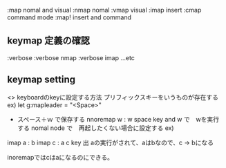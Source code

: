 :map nomal and visual
:nmap nomal
:vmap visual
:imap insert
:cmap command mode
:map! insert and command

## keymap 定義の確認
:verbose
:verbose nmap
:verbose imap ...etc

## keymap setting

<> keyboardのkeyに設定する方法
プリフィックスキーをいうものが存在する
ex) <Leader>
let g:mapleader = "\<Space>"

- スペース＋ｗ で保存する
 nnoremap <Leader>w : w<CR>
 space key and w で　w<CR>を実行する nomal node で　再起したくない場合に設定する
 ex)

 imap a : b
 imap c : a
c key 出 aの実行がされて、aはbなので、c -> bになる

inoremapではcはaになるのにできる。